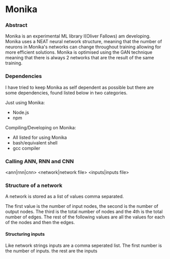 # Monika

### Abstract

Monika is an experimental ML library I(Oliver Fallows) am developing. Monika uses a NEAT neural network structure, meaning that the number of neurons in Monika's networks can change throughout training allowing for more efficient solutions. Monika is optimised using the GAN technique meaning that there is always 2 networks that are the result of the same training.

### Dependencies

I have tried to keep Monika as self dependent as possible but there are some dependencies, found listed below in two categories.

Just using Monika:
 - Node.js
 - npm

Compiling/Developing on Monika:
 - All listed for using Monika
 - bash/equivalent shell
 - gcc compiler

### Calling ANN, RNN and CNN

<ann|rnn|cnn> <network|network file> <use network file> <inputs|inputs file> <use inputs file>

### Structure of a network

A network is stored as a list of values comma separated.

The first value is the number of input nodes, the second is the number of output nodes. The third is the total number of nodes and the 4th is the total number of edges. The rest of the following values are all the values for each of the nodes and then the edges.

#### Structuring inputs

Like network strings inputs are a comma seperated list. The first number is the number of inputs. the rest are the inputs
